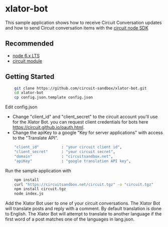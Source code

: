 # xlator-bot
This sample application shows how to receive Circuit Conversation updates and how to send Circuit conversation items with the [circuit node SDK](https://circuitsandbox.net/sdk/)

## Recommended ##
* [node 6.x LTS](http://nodejs.org/download/)
* [circuit module](https://circuitsandbox.net/sdk/)

## Getting Started ##

```bash
    git clone https://github.com/circuit-sandbox/xlator-bot.git
    cd xlator-bot
    cp config.json.template config.json
```

Edit config.json
* Change "client_id" and "client_secret" to the circuit account you'll use for the Xlator Bot.
    you can request client credentials for bots here https://circuit.github.io/oauth.html.
* Change the apiKey to a google "Key for server applications" with access to the "Translate API".

```bash
    "client_id"          : "your circuit client id",
    "client_secret"      : "your circuit secret",
    "domain"             : "circuitsandbox.net",
    "apiKey"             : "google translation API key",

``` 

Run the sample application with 
```bash
    npm install
    curl "https://circuitsandbox.net/circuit.tgz" -o "circuit.tgz"
    npm install circuit.tgz
    node index.js
``` 

Add the Xlator Bot user to one of your circuit conversations. The Xlator Bot will translate posts and reply with a comment. By default translation is done to English. The Xlator Bot will attempt to translate to another language if the first word of a post matches one of the languages in lang.json.
